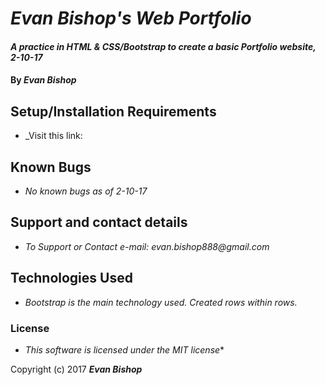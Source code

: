 # _Evan Bishop's Web Portfolio_

#### _A practice in HTML & CSS/Bootstrap to create a basic Portfolio website, 2-10-17_

#### By _Evan Bishop_

<!-- ## Description

_{This is a detailed description of your application. Its purpose and usage.  Give as much detail as needed to explain what the application does, and any other information you want users or other developers to have. }_ -->

## Setup/Installation Requirements

* _Visit this link: 

## Known Bugs

* _No known bugs as of 2-10-17_

## Support and contact details

* _To Support or Contact e-mail: evan.bishop888@gmail.com_

## Technologies Used

* _Bootstrap is the main technology used. Created rows within rows._

### License

* _This software is licensed under the MIT license_*

Copyright (c) 2017 **_Evan Bishop_**
